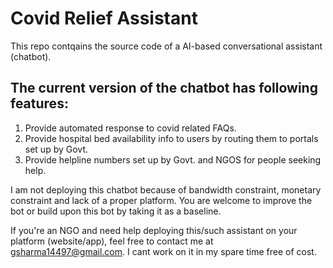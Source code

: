# Covid Relief Assistant
This repo contqains the source code of a AI-based conversational assistant (chatbot).

## The current version of the chatbot has following features:
1) Provide automated response to covid related FAQs.
2) Provide hospital bed availability info to users by routing them to portals set up by Govt.
3) Provide helpline numbers set up by Govt. and NGOS for people seeking help.


I am not deploying this chatbot because of bandwidth constraint, monetary constraint and lack of a proper platform.
You are welcome to improve the bot or build upon this bot by taking it as a baseline.

If you're an NGO and need help deploying this/such assistant on your platform (website/app), feel free to contact me at gsharma14497@gmail.com. I cant work on it in my spare time free of cost. 
